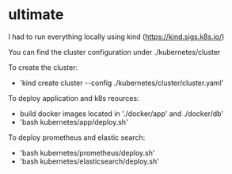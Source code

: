 # ultimate

I had to run everything locally using kind (https://kind.sigs.k8s.io/)

You can find the cluster configuration under ./kubernetes/cluster

To create the cluster:
 - 'kind create cluster --config ./kubernetes/cluster/cluster.yaml'

To deploy application and k8s reources:
 - build docker images located in './docker/app' and ./docker/db'
 - 'bash kubernetes/app/deploy.sh'

To deploy prometheus and elastic search:
 - 'bash kubernetes/prometheus/deploy.sh'
 - 'bash kubernetes/elasticsearch/deploy.sh'